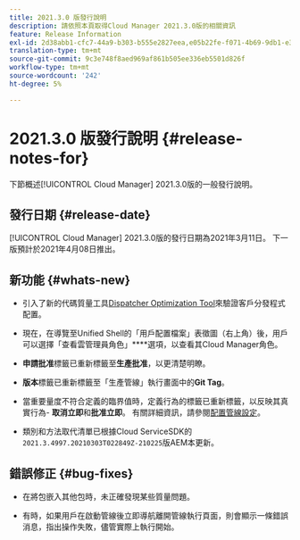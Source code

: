 ```yaml
---
title: 2021.3.0 版發行說明
description: 請依照本頁取得Cloud Manager 2021.3.0版的相關資訊
feature: Release Information
exl-id: 2d38abb1-cfc7-44a9-b303-b555e2827eea,e05b22fe-f071-4b69-9db1-e3d7ee4cfbcc
translation-type: tm+mt
source-git-commit: 9c3e748f8aed969af861b505ee336eb5501d826f
workflow-type: tm+mt
source-wordcount: '242'
ht-degree: 5%

---
```


# 2021.3.0 版發行說明 {#release-notes-for}

下節概述[!UICONTROL Cloud Manager] 2021.3.0版的一般發行說明。

## 發行日期 {#release-date}

[!UICONTROL Cloud Manager] 2021.3.0版的發行日期為2021年3月11日。
下一版預計於2021年4月08日推出。

## 新功能 {#whats-new}

* 引入了新的代碼質量工具[Dispatcher Optimization Tool](https://experienceleague.adobe.com/docs/experience-manager-cloud-manager/using/how-to-use/custom-code-quality-rules.html?lang=en#dispatcher-optimization-tool-rules)來驗證客戶分發程式配置。

* 現在，在導覽至Unified Shell的「用戶配置檔案」表徵圖（右上角）後，用戶可以選擇「查看雲管理員角色」****&#x200B;選項，以查看其Cloud Manager角色。

* **申請批准**&#x200B;標籤已重新標籤至&#x200B;**生產批准**，以更清楚明瞭。

* **版本**&#x200B;標籤已重新標籤至「生產管線」執行畫面中的&#x200B;**Git Tag**。

* 當重要量度不符合定義的臨界值時，定義行為的標籤已重新標籤，以反映其真實行為- **取消立即**&#x200B;和&#x200B;**批准立即**。 有關詳細資訊，請參閱[配置管線設定](https://experienceleague.adobe.com/docs/experience-manager-cloud-manager/using/how-to-use/configuring-pipeline.html?lang=en#configuring-the-pipeline-settings-from-cloud-manager)。

* 類別和方法取代清單已根據Cloud ServiceSDK的`2021.3.4997.20210303T022849Z-210225`版AEM本更新。

## 錯誤修正 {#bug-fixes}

* 在將包嵌入其他包時，未正確發現某些質量問題。

* 有時，如果用戶在啟動管線後立即導航離開管線執行頁面，則會顯示一條錯誤消息，指出操作失敗，儘管實際上執行開始。

